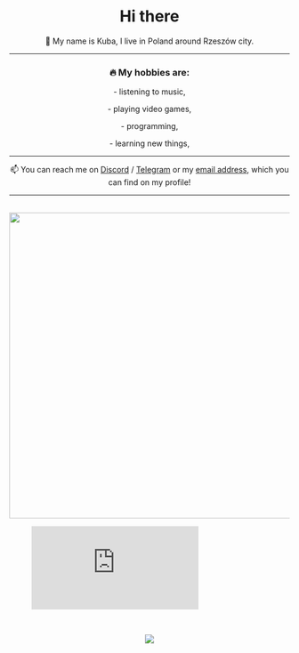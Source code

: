 <h1 align="center">Hi there</h1> 
<p align="center">👋 My name is Kuba, I live in Poland around Rzeszów city. </p>
<hr>
<h3 align="center">🔥 My hobbies are: </h3>

<div align="center">
		<p>- listening to music,</p> 
		<p>- playing video games,</p> 
		<p>- programming,</p> 
		<p>- learning new things,</p> 
</div>
<hr>
<p align="center">📫 You can reach me on <a target="_blank" href="https://discord.com/users/483339397144772608">Discord</a> / <a target="_blank" href="https://t.me/rederek64">Telegram</a> or my <a target="_blank" href="mailto:rederek64@gmail.com">email address</a>, which you can find on my profile!</p>
<hr>
<!--languages used-->
<div align="center">
	<br>
	<img width="550px" align="center" src="https://wakatime.com/share/@7ddd9c07-3d30-4314-8234-841dff26e5ee/9a89c15b-4b2f-413d-8f4e-34d314218cd1.svg">
</div>

<!--coding activity-->
<figure><embed src="https://wakatime.com/share/@7ddd9c07-3d30-4314-8234-841dff26e5ee/354021bf-53f5-4b09-805f-95dc79e3edfb.svg"></embed></figure>

<br>

<!--lang icons-->
<p align="center">
  <a href="https://skillicons.dev">
    <img src="https://skillicons.dev/icons?i=nodejs,js,ts,html,css,jquery,discordjs,cpp,visualstudio,vscode,cloudflare,firebase,kali,raspberrypi,ubuntu&theme=dark&perline=5" />
  </a>
</p>
